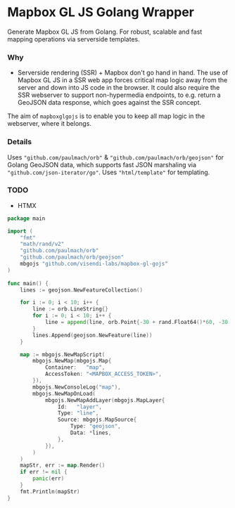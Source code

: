 # Mapbox GL JS Golang Wrapper
Generate Mapbox GL JS from Golang. For robust, scalable and fast mapping operations via serverside templates.

### Why
- Serverside rendering (SSR) + Mapbox don't go hand in hand. The use of Mapbox GL JS in a SSR web app forces critical map logic away from the server and down into JS code in the browser. It could also require the SSR webserver to support non-hypermedia endpoints, to e.g. return a GeoJSON data response, which goes against the SSR concept.

The aim of `mapboxglgojs` is to enable you to keep all map logic in the webserver, where it belongs.

### Details
Uses `"github.com/paulmach/orb"` & `"github.com/paulmach/orb/geojson"` for Golang GeoJSON data, which supports fast JSON marshaling via `"github.com/json-iterator/go"`. Uses `"html/template"` for templating.

### TODO
- HTMX

```go
package main

import (
    "fmt"
	"math/rand/v2" 
    "github.com/paulmach/orb"
	"github.com/paulmach/orb/geojson"
	mbgojs "github.com/visendi-labs/mapbox-gl-gojs"
)
    
func main() {
    lines := geojson.NewFeatureCollection()

	for i := 0; i < 10; i++ {
		line := orb.LineString{}
		for i := 0; i < 10; i++ {
			line = append(line, orb.Point{-30 + rand.Float64()*60, -30 + rand.Float64()*60})
		}
		lines.Append(geojson.NewFeature(line))
	}

	map := mbgojs.NewMapScript(
		mbgojs.NewMap(mbgojs.Map{
			Container:   "map",
			AccessToken: "<MAPBOX_ACCESS_TOKEN>",
		}),
		mbgojs.NewConsoleLog("map"),
		mbgojs.NewMapOnLoad(
			mbgojs.NewMapAddLayer(mbgojs.MapLayer{
				Id:   "layer",
				Type: "line",
				Source: mbgojs.MapSource{
					Type: "geojson",
					Data: *lines,
				},
			}),
        )
	)
    mapStr, err := map.Render()
	if err != nil {
		panic(err)
	}
    fmt.Println(mapStr)
}
```